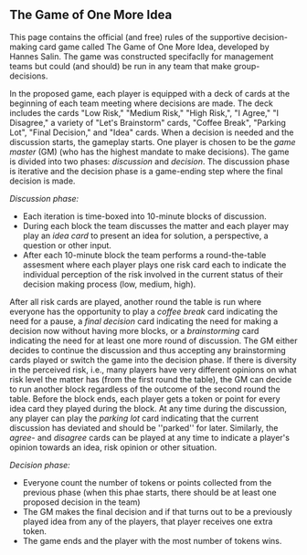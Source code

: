 ## The Game of One More Idea
This page contains the official (and free) rules of the supportive decision-making card game called The Game of One More Idea, developed by Hannes Salin. The game was constructed specifaclly for management teams but could (and should) be run in any team that make group-decisions.

In the proposed game, each player is equipped with a deck of cards at the beginning of each team meeting where decisions are made. The deck includes the cards "Low Risk," "Medium Risk," "High Risk,", "I Agree," "I Disagree," a variety of "Let's Brainstorm" cards, "Coffee Break", "Parking Lot", "Final Decision," and "Idea" cards. When a decision is needed and the discussion starts, the gameplay starts. One player is chosen to be the *game master* (GM) (who has the highest mandate to make decisions). The game is divided into two phases: *discussion* and *decision*. The discussion phase is iterative and the decision phase is a game-ending step where the final decision is made. 

*Discussion phase:* 
- Each iteration is time-boxed into 10-minute blocks of discussion.
- During each block the team discusses the matter and each player may play an *idea card* to present an idea for solution, a perspective, a question or other input.
- After each 10-minute block the team performs a round-the-table assesment where each player plays one risk card each to indicate the individual perception of the risk involved in the current status of their decision making process (low, medium, high).

After all risk cards are played, another round the table is run where everyone has the opportunity to play a *coffee break* card indicating the need for a pause, a *final decision* card indicating the need for making a decision now without having more blocks, or a *brainstorming* card indicating the need for at least one more round of discussion. The GM either decides to continue the discussion and thus accepting any brainstorming cards played or switch the game into the decision phase. If there is diversity in the perceived risk, i.e., many players have very different opinions on what risk level the matter has (from the first round the table), the GM can decide to run another block regardless of the outcome of the second round the table. Before the block ends, each player gets a token or point for every idea card they played during the block. At any time during the discussion, any player can play the *parking lot* card indicating that the current discussion has deviated and should be ''parked'' for later. Similarly, the *agree-* and *disagree* cards can be played at any time to indicate a player's opinion towards an idea, risk opinion or other situation.
    
*Decision phase:* 
- Everyone count the number of tokens or points collected from the previous phase (when this phae starts, there should be at least one proposed decision in the team)
- The GM makes the final decision and if that turns out to be a previously played idea from any of the players, that player receives one extra token.
- The game ends and the player with the most number of tokens wins.
